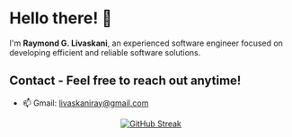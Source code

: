 # Hello there! 👋

I'm **Raymond G. Livaskani**, an experienced software engineer focused on developing efficient and reliable software solutions.   

## Contact - Feel free to reach out anytime!     
  
- 📫 Gmail: [livaskaniray@gmail.com](mailto:livaskaniray@gmail.com) 
<p align="center"> 
  <tr>
    <td align="center" style="padding=0;width=50%;">
<a href="https://git.io/streak-stats"><img src="https://streak-stats.demolab.com?user=rliva&theme=highcontrast&hide_border=true&border_radius=4.6" alt="GitHub Streak" /></a>
    </td>
  </tr>
</p>
